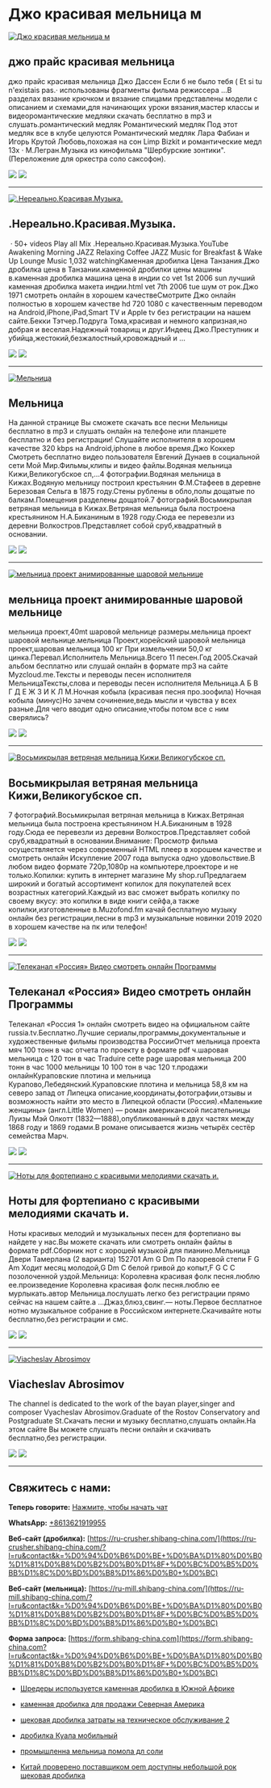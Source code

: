 # Джо красивая мельница м

<a href="https://swt.shibang-china.com/?l=ru&img&k=%D0%94%D0%B6%D0%BE+%D0%BA%D1%80%D0%B0%D1%81%D0%B8%D0%B2%D0%B0%D1%8F+%D0%BC%D0%B5%D0%BB%D1%8C%D0%BD%D0%B8%D1%86%D0%B0+%D0%BC" target="_blank">![Джо красивая мельница м](http://static.shibang-china.com/all-800x300/262.jpg)</a>

## джо прайс красивая мельница
джо прайс красивая мельница Джо Дассен Если б не было тебя ( Et si tu n'existais pas.&#183; использованы фрагменты фильма режиссера …В разделах вязание крючком и вязание спицами представлены модели с описанием и схемами,для начинающих уроки вязания,мастер классы и видеоромантические медляки скачать бесплатно в mp3 и слушать.романтический медляк Романтический медляк Под этот медляк все в клубе целуются Романтический медляк Лара Фабиан и Игорь Крутой Любовь,похожая на сон Limp Bizkit и романтические медл 13x&nbsp;&#0183;&#32;М.Легран.Музыка из кинофильма &quot;Шербурские зонтики&quot;.(Переложение для оркестра соло саксофон).


<a href="https://whatsapp.shibangsoft.com/WhatsApp.php" target="_blank" title="WhatsApp">![](http://static.shibang-china.com/icon/whatsapp.png)</a> <a href="https://swt.shibang-china.com/?l=ru&icon&k=%D0%94%D0%B6%D0%BE+%D0%BA%D1%80%D0%B0%D1%81%D0%B8%D0%B2%D0%B0%D1%8F+%D0%BC%D0%B5%D0%BB%D1%8C%D0%BD%D0%B8%D1%86%D0%B0+%D0%BC" target="_blank">![](http://static.shibang-china.com/icon/chat-ru.png)</a>

---

<a href="https://swt.shibang-china.com/?l=ru&img&k=%D0%94%D0%B6%D0%BE+%D0%BA%D1%80%D0%B0%D1%81%D0%B8%D0%B2%D0%B0%D1%8F+%D0%BC%D0%B5%D0%BB%D1%8C%D0%BD%D0%B8%D1%86%D0%B0+%D0%BC" target="_blank">![.Нереально.Красивая.Музыка.](http://static.shibang-china.com/all-800x300/349.jpg)</a>

## .Нереально.Красивая.Музыка.
&nbsp;&#0183;&#32;50+ videos Play all Mix .Нереально.Красивая.Музыка.YouTube Awakening Morning JAZZ Relaxing Coffee JAZZ Music for Breakfast &amp; Wake Up Lounge Music 1,032 watchingКаменная дробилка Цена Танзания.Джо дробилка цена в Танзании.каменной дробилки цены машины в.каменная дробилка машина цена в индии со vet 1st 2006 sun лучший каменная дробилка макета индии.html vet 7th 2006 tue шум от рок.Джо 1971 смотреть онлайн в хорошем качествеСмотрите Джо онлайн полностью в хорошем качестве hd 720 1080 с качественным переводом на Android,iPhone,iPad,Smart TV и Apple tv без регистрации на нашем сайте.Бекки Тэтчер.Подруга Тома,красивая и немного капризная,но добрая и веселая.Надежный товарищ и друг.Индеец Джо.Преступник и убийца,жестокий,безжалостный,кровожадный и …


<a href="https://whatsapp.shibangsoft.com/WhatsApp.php" target="_blank" title="WhatsApp">![](http://static.shibang-china.com/icon/whatsapp.png)</a> <a href="https://swt.shibang-china.com/?l=ru&icon&k=%D0%94%D0%B6%D0%BE+%D0%BA%D1%80%D0%B0%D1%81%D0%B8%D0%B2%D0%B0%D1%8F+%D0%BC%D0%B5%D0%BB%D1%8C%D0%BD%D0%B8%D1%86%D0%B0+%D0%BC" target="_blank">![](http://static.shibang-china.com/icon/chat-ru.png)</a>

---

<a href="https://swt.shibang-china.com/?l=ru&img&k=%D0%94%D0%B6%D0%BE+%D0%BA%D1%80%D0%B0%D1%81%D0%B8%D0%B2%D0%B0%D1%8F+%D0%BC%D0%B5%D0%BB%D1%8C%D0%BD%D0%B8%D1%86%D0%B0+%D0%BC" target="_blank">![Мельница](http://static.shibang-china.com/all-800x300/1185.jpg)</a>

## Мельница
На данной странице Вы сможете скачать все песни Мельницы бесплатно в mp3 и слушать онлайн на телефоне или планшете бесплатно и без регистрации! Слушайте исполнителя в хорошем качестве 320 kbps на Android,iphone в любое время.Джо Коккер Смотреть бесплатно видео пользователя Евгений Дунаев в социальной сети Мой Мир.Фильмы,клипы и видео файлы.Водяная мельница Кижи,Великогубское сп,…4 фотографии.Водяная мельница в Кижах.Водяную мельницу построил крестьянин Ф.М.Стафеев в деревне Березовая Сельга в 1875 году.Стены рублены в обло,полы дощатые по балкам.Помещения разделены дощатой.7 фотографий.Восьмикрылая ветряная мельница в Кижах.Ветряная мельница была построена крестьянином Н.А.Биканиным в 1928 году.Сюда ее перевезли из деревни Волкостров.Представляет собой сруб,квадратный в основании.


<a href="https://whatsapp.shibangsoft.com/WhatsApp.php" target="_blank" title="WhatsApp">![](http://static.shibang-china.com/icon/whatsapp.png)</a> <a href="https://swt.shibang-china.com/?l=ru&icon&k=%D0%94%D0%B6%D0%BE+%D0%BA%D1%80%D0%B0%D1%81%D0%B8%D0%B2%D0%B0%D1%8F+%D0%BC%D0%B5%D0%BB%D1%8C%D0%BD%D0%B8%D1%86%D0%B0+%D0%BC" target="_blank">![](http://static.shibang-china.com/icon/chat-ru.png)</a>

---

<a href="https://swt.shibang-china.com/?l=ru&img&k=%D0%94%D0%B6%D0%BE+%D0%BA%D1%80%D0%B0%D1%81%D0%B8%D0%B2%D0%B0%D1%8F+%D0%BC%D0%B5%D0%BB%D1%8C%D0%BD%D0%B8%D1%86%D0%B0+%D0%BC" target="_blank">![мельница проект анимированные шаровой мельнице](http://static.shibang-china.com/all-800x300/124.jpg)</a>

## мельница проект анимированные шаровой мельнице
мельница проект,40mt шаровой мельнице размеры.мельница проект шаровой мельнице.мельница Проект,корейский шаровой мельница проект,шаровая мельница 100 кг При измельчении 50,0 кг цинка.Перевал.Исполнитель Мельница.Всего 11 песен.Год 2005.Скачай альбом бесплатно или слушай онлайн в формате mp3 на сайте Myzcloud.me.Тексты и переводы песен исполнителя МельницаТексты,слова и переводы песен исполнителя Мельница.А Б В Г Д Е Ж З И К Л М.Ночная кобыла (красивая песня про.зоофила) Ночная кобыла (минус)Но зачем сочинение,ведь мысли и чувства у всех разные.Для чего вводит одно описание,чтобы потом все с ним сверялись?


<a href="https://whatsapp.shibangsoft.com/WhatsApp.php" target="_blank" title="WhatsApp">![](http://static.shibang-china.com/icon/whatsapp.png)</a> <a href="https://swt.shibang-china.com/?l=ru&icon&k=%D0%94%D0%B6%D0%BE+%D0%BA%D1%80%D0%B0%D1%81%D0%B8%D0%B2%D0%B0%D1%8F+%D0%BC%D0%B5%D0%BB%D1%8C%D0%BD%D0%B8%D1%86%D0%B0+%D0%BC" target="_blank">![](http://static.shibang-china.com/icon/chat-ru.png)</a>

---

<a href="https://swt.shibang-china.com/?l=ru&img&k=%D0%94%D0%B6%D0%BE+%D0%BA%D1%80%D0%B0%D1%81%D0%B8%D0%B2%D0%B0%D1%8F+%D0%BC%D0%B5%D0%BB%D1%8C%D0%BD%D0%B8%D1%86%D0%B0+%D0%BC" target="_blank">![Восьмикрылая ветряная мельница Кижи,Великогубское сп.](http://static.shibang-china.com/all-800x300/1299.jpg)</a>

## Восьмикрылая ветряная мельница Кижи,Великогубское сп.
7 фотографий.Восьмикрылая ветряная мельница в Кижах.Ветряная мельница была построена крестьянином Н.А.Биканиным в 1928 году.Сюда ее перевезли из деревни Волкостров.Представляет собой сруб,квадратный в основании.Внимание: Просмотр фильма осуществляется через современный HTML плеер в хорошем качестве и смотреть онлайн Искупление 2007 года выпуска одно удовольствие.В любом видео формате 720p,1080p на компьютере,проекторе и не только.Копилки: купить в интернет магазине My shop.ruПредлагаем широкий и богатый ассортимент копилок для покупателей всех возрастных категорий.Каждый из вас сможет выбрать копилку по своему вкусу: это копилки в виде книги сейфа,а также копилки,изготовленные в.Muzofond.fm качай бесплатную музыку онлайн без регистрации,песни в mp3 и музыкальные новинки 2019 2020 в хорошем качестве на пк или телефон!


<a href="https://whatsapp.shibangsoft.com/WhatsApp.php" target="_blank" title="WhatsApp">![](http://static.shibang-china.com/icon/whatsapp.png)</a> <a href="https://swt.shibang-china.com/?l=ru&icon&k=%D0%94%D0%B6%D0%BE+%D0%BA%D1%80%D0%B0%D1%81%D0%B8%D0%B2%D0%B0%D1%8F+%D0%BC%D0%B5%D0%BB%D1%8C%D0%BD%D0%B8%D1%86%D0%B0+%D0%BC" target="_blank">![](http://static.shibang-china.com/icon/chat-ru.png)</a>

---

<a href="https://swt.shibang-china.com/?l=ru&img&k=%D0%94%D0%B6%D0%BE+%D0%BA%D1%80%D0%B0%D1%81%D0%B8%D0%B2%D0%B0%D1%8F+%D0%BC%D0%B5%D0%BB%D1%8C%D0%BD%D0%B8%D1%86%D0%B0+%D0%BC" target="_blank">![Телеканал &#171;Россия&#187; Видео смотреть онлайн Программы](http://static.shibang-china.com/all-800x300/160.jpg)</a>

## Телеканал &#171;Россия&#187; Видео смотреть онлайн Программы
Телеканал &#171;Россия 1&#187; онлайн смотреть видео на официальном сайте russia.tv.Бесплатно.Лучшие сериалы,программы,документальные и художественные фильмы производства РоссииОтчет мельница проекта мяч 100 тонн в час отчета по проекту в формате pdf ч.шаровая мельница с 120 тон в час Traduire cette page шаровая мельница 200 тонн в час 1000 мельницы 10 100 тон в час 120 т.продажи онлайнКураповские плотина и мельница Курапово,Лебедянский.Кураповские плотина и мельница 58,8 км на северо запад от Липецка описание,координаты,фотографии,отзывы и возможность найти это место в Липецкой области (Россия).&#171;Маленькие женщины&#187; (англ.Little Women) — роман американской писательницы Луизы Мэй Олкотт (1832—1888),опубликованный в двух частях между 1868 году и 1869 годами.В романе описывается жизнь четырёх сестёр семейства Марч.


<a href="https://whatsapp.shibangsoft.com/WhatsApp.php" target="_blank" title="WhatsApp">![](http://static.shibang-china.com/icon/whatsapp.png)</a> <a href="https://swt.shibang-china.com/?l=ru&icon&k=%D0%94%D0%B6%D0%BE+%D0%BA%D1%80%D0%B0%D1%81%D0%B8%D0%B2%D0%B0%D1%8F+%D0%BC%D0%B5%D0%BB%D1%8C%D0%BD%D0%B8%D1%86%D0%B0+%D0%BC" target="_blank">![](http://static.shibang-china.com/icon/chat-ru.png)</a>

---

<a href="https://swt.shibang-china.com/?l=ru&img&k=%D0%94%D0%B6%D0%BE+%D0%BA%D1%80%D0%B0%D1%81%D0%B8%D0%B2%D0%B0%D1%8F+%D0%BC%D0%B5%D0%BB%D1%8C%D0%BD%D0%B8%D1%86%D0%B0+%D0%BC" target="_blank">![Ноты для фортепиано с красивыми мелодиями скачать и.](http://static.shibang-china.com/all-800x300/1296.jpg)</a>

## Ноты для фортепиано с красивыми мелодиями скачать и.
Ноты красивых мелодий и музыкальных песен для фортепиано вы найдете у нас.Вы можете скачать или смотреть онлайн файлы в формате pdf.Сборник нот с хорошей музыкой для пианино.Мельница Двери Тамерлана (2 варианта) 152701 Am G Dm По лазоpевой степи F G Am Ходит месяц молодой,G Dm С белой гpивой до копыт,F G C С позолоченной уздой.Мельница: Королевна красивая фолк песня.люблю ее.произведение Королевна красивая фолк песня.люблю ее мурлыкать.автор Мельница.послушать легко без регистрации прямо сейчас на нашем сайте.а …Джаз,блюз,свинг.— ноты.Первое бесплатное нотно музыкальное собрание в Российском интернете.Скачивайте ноты бесплатно,без регистрации и смс.


<a href="https://whatsapp.shibangsoft.com/WhatsApp.php" target="_blank" title="WhatsApp">![](http://static.shibang-china.com/icon/whatsapp.png)</a> <a href="https://swt.shibang-china.com/?l=ru&icon&k=%D0%94%D0%B6%D0%BE+%D0%BA%D1%80%D0%B0%D1%81%D0%B8%D0%B2%D0%B0%D1%8F+%D0%BC%D0%B5%D0%BB%D1%8C%D0%BD%D0%B8%D1%86%D0%B0+%D0%BC" target="_blank">![](http://static.shibang-china.com/icon/chat-ru.png)</a>

---

<a href="https://swt.shibang-china.com/?l=ru&img&k=%D0%94%D0%B6%D0%BE+%D0%BA%D1%80%D0%B0%D1%81%D0%B8%D0%B2%D0%B0%D1%8F+%D0%BC%D0%B5%D0%BB%D1%8C%D0%BD%D0%B8%D1%86%D0%B0+%D0%BC" target="_blank">![Viacheslav Abrosimov](http://static.shibang-china.com/all-800x300/1474.jpg)</a>

## Viacheslav Abrosimov
The channel is dedicated to the work of the bayan player,singer and composer Vyacheslav Abrosimov.Graduate of the Rostov Conservatory and Postgraduate St.Скачать песни и музыку бесплатно,слушать онлайн.На этом сайте Вы можете слушать песни онлайн и скачивать бесплатно,без регистрации.

<a href="https://whatsapp.shibangsoft.com/WhatsApp.php" target="_blank" title="WhatsApp">![](http://static.shibang-china.com/icon/whatsapp.png)</a> <a href="https://swt.shibang-china.com/?l=ru&icon&k=%D0%94%D0%B6%D0%BE+%D0%BA%D1%80%D0%B0%D1%81%D0%B8%D0%B2%D0%B0%D1%8F+%D0%BC%D0%B5%D0%BB%D1%8C%D0%BD%D0%B8%D1%86%D0%B0+%D0%BC" target="_blank">![](http://static.shibang-china.com/icon/chat-ru.png)</a>

---
## Свяжитесь с нами:

**Теперь говорите:** [Нажмите, чтобы начать чат](https://swt.shibang-china.com?l=ru&contact&k=%D0%94%D0%B6%D0%BE+%D0%BA%D1%80%D0%B0%D1%81%D0%B8%D0%B2%D0%B0%D1%8F+%D0%BC%D0%B5%D0%BB%D1%8C%D0%BD%D0%B8%D1%86%D0%B0+%D0%BC)

**WhatsApp:**  [+8613621919955](https://whatsapp.shibangsoft.com/WhatsApp.php)

**Веб-сайт (дробилка):** [https://ru-crusher.shibang-china.com/](https://ru-crusher.shibang-china.com/?l=ru&contact&k=%D0%94%D0%B6%D0%BE+%D0%BA%D1%80%D0%B0%D1%81%D0%B8%D0%B2%D0%B0%D1%8F+%D0%BC%D0%B5%D0%BB%D1%8C%D0%BD%D0%B8%D1%86%D0%B0+%D0%BC)

**Веб-сайт (мельница):** [https://ru-mill.shibang-china.com/](https://ru-mill.shibang-china.com/?l=ru&contact&k=%D0%94%D0%B6%D0%BE+%D0%BA%D1%80%D0%B0%D1%81%D0%B8%D0%B2%D0%B0%D1%8F+%D0%BC%D0%B5%D0%BB%D1%8C%D0%BD%D0%B8%D1%86%D0%B0+%D0%BC)

**Форма запроса:** [https://form.shibang-china.com](https://form.shibang-china.com?l=ru&contact&k=%D0%94%D0%B6%D0%BE+%D0%BA%D1%80%D0%B0%D1%81%D0%B8%D0%B2%D0%B0%D1%8F+%D0%BC%D0%B5%D0%BB%D1%8C%D0%BD%D0%B8%D1%86%D0%B0+%D0%BC)

* [Шредеры используется каменная дробилка в Южной Африке](../114/%D0%A8%D1%80%D0%B5%D0%B4%D0%B5%D1%80%D1%8B%20%D0%B8%D1%81%D0%BF%D0%BE%D0%BB%D1%8C%D0%B7%D1%83%D0%B5%D1%82%D1%81%D1%8F%20%D0%BA%D0%B0%D0%BC%D0%B5%D0%BD%D0%BD%D0%B0%D1%8F%20%D0%B4%D1%80%D0%BE%D0%B1%D0%B8%D0%BB%D0%BA%D0%B0%20%D0%B2%20%D0%AE%D0%B6%D0%BD%D0%BE%D0%B9%20%D0%90%D1%84%D1%80%D0%B8%D0%BA%D0%B5.md)

* [каменная дробилка для продажи Северная Америка](../116/%D0%BA%D0%B0%D0%BC%D0%B5%D0%BD%D0%BD%D0%B0%D1%8F%20%D0%B4%D1%80%D0%BE%D0%B1%D0%B8%D0%BB%D0%BA%D0%B0%20%D0%B4%D0%BB%D1%8F%20%D0%BF%D1%80%D0%BE%D0%B4%D0%B0%D0%B6%D0%B8%20%D0%A1%D0%B5%D0%B2%D0%B5%D1%80%D0%BD%D0%B0%D1%8F%20%D0%90%D0%BC%D0%B5%D1%80%D0%B8%D0%BA%D0%B0.md)

* [щековая дробилка затраты на техническое обслуживание 2](../109/%D1%89%D0%B5%D0%BA%D0%BE%D0%B2%D0%B0%D1%8F%20%D0%B4%D1%80%D0%BE%D0%B1%D0%B8%D0%BB%D0%BA%D0%B0%20%D0%B7%D0%B0%D1%82%D1%80%D0%B0%D1%82%D1%8B%20%D0%BD%D0%B0%20%D1%82%D0%B5%D1%85%D0%BD%D0%B8%D1%87%D0%B5%D1%81%D0%BA%D0%BE%D0%B5%20%D0%BE%D0%B1%D1%81%D0%BB%D1%83%D0%B6%D0%B8%D0%B2%D0%B0%D0%BD%D0%B8%D0%B5%202.md)

* [дробилка Куала мобильный](../120/%D0%B4%D1%80%D0%BE%D0%B1%D0%B8%D0%BB%D0%BA%D0%B0%20%D0%9A%D1%83%D0%B0%D0%BB%D0%B0%20%D0%BC%D0%BE%D0%B1%D0%B8%D0%BB%D1%8C%D0%BD%D1%8B%D0%B9.md)

* [промышленна мельница помола дл соли](../109/%D0%BF%D1%80%D0%BE%D0%BC%D1%8B%D1%88%D0%BB%D0%B5%D0%BD%D0%BD%D0%B0%20%D0%BC%D0%B5%D0%BB%D1%8C%D0%BD%D0%B8%D1%86%D0%B0%20%D0%BF%D0%BE%D0%BC%D0%BE%D0%BB%D0%B0%20%D0%B4%D0%BB%20%D1%81%D0%BE%D0%BB%D0%B8.md)

* [Китай проверено поставщиком oem доступны небольшой рок щековая дробилка](../120/%D0%9A%D0%B8%D1%82%D0%B0%D0%B9%20%D0%BF%D1%80%D0%BE%D0%B2%D0%B5%D1%80%D0%B5%D0%BD%D0%BE%20%D0%BF%D0%BE%D1%81%D1%82%D0%B0%D0%B2%D1%89%D0%B8%D0%BA%D0%BE%D0%BC%20oem%20%D0%B4%D0%BE%D1%81%D1%82%D1%83%D0%BF%D0%BD%D1%8B%20%D0%BD%D0%B5%D0%B1%D0%BE%D0%BB%D1%8C%D1%88%D0%BE%D0%B9%20%D1%80%D0%BE%D0%BA%20%D1%89%D0%B5%D0%BA%D0%BE%D0%B2%D0%B0%D1%8F%20%D0%B4%D1%80%D0%BE%D0%B1%D0%B8%D0%BB%D0%BA%D0%B0.md)